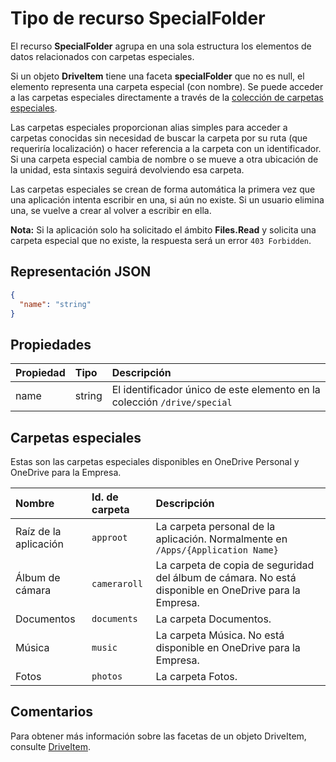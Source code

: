 # <a name="specialfolder-resource-type"></a>Tipo de recurso SpecialFolder

El recurso **SpecialFolder** agrupa en una sola estructura los elementos de datos relacionados con carpetas especiales.

Si un objeto **DriveItem** tiene una faceta **specialFolder** que no es null, el elemento representa una carpeta especial (con nombre). Se puede acceder a las carpetas especiales directamente a través de la [colección de carpetas especiales](../api/drive_special.md).

Las carpetas especiales proporcionan alias simples para acceder a carpetas conocidas sin necesidad de buscar la carpeta por su ruta (que requeriría localización) o hacer referencia a la carpeta con un identificador. Si una carpeta especial cambia de nombre o se mueve a otra ubicación de la unidad, esta sintaxis seguirá devolviendo esa carpeta.

Las carpetas especiales se crean de forma automática la primera vez que una aplicación intenta escribir en una, si aún no existe. Si un usuario elimina una, se vuelve a crear al volver a escribir en ella.

**Nota:** Si la aplicación solo ha solicitado el ámbito **Files.Read** y solicita una carpeta especial que no existe, la respuesta será un error `403 Forbidden`.

## <a name="json-representation"></a>Representación JSON

<!-- {
  "blockType": "resource",
  "optionalProperties": [

  ],
  "@odata.type": "microsoft.graph.specialFolder"
}-->
```json
{
  "name": "string"
}
```

## <a name="properties"></a>Propiedades

| Propiedad  | Tipo   | Descripción                                                            |
|:----------|:-------|:-----------------------------------------------------------------------|
| name      | string | El identificador único de este elemento en la colección `/drive/special` |

## <a name="special-folders"></a>Carpetas especiales

Estas son las carpetas especiales disponibles en OneDrive Personal y OneDrive para la Empresa.

| Nombre        | Id. de carpeta    | Descripción                                                              |
|:------------|:-------------|:-------------------------------------------------------------------------|
| Raíz de la aplicación    | `approot`    | La carpeta personal de la aplicación. Normalmente en `/Apps/{Application Name}` |
| Álbum de cámara | `cameraroll` | La carpeta de copia de seguridad del álbum de cámara. No está disponible en OneDrive para la Empresa.   |
| Documentos   | `documents`  | La carpeta Documentos.                                                    |
| Música       | `music`      | La carpeta Música. No está disponible en OneDrive para la Empresa.                |
| Fotos      | `photos`     | La carpeta Fotos.                                                       |

## <a name="remarks"></a>Comentarios 

Para obtener más información sobre las facetas de un objeto DriveItem, consulte [DriveItem](driveitem.md).


<!-- uuid: 8fcb5dbc-d5aa-4681-8e31-b001d5168d79
2015-10-25 14:57:30 UTC -->
<!-- {
  "type": "#page.annotation",
  "description": "specialFolder resource",
  "keywords": "",
  "section": "documentation",
  "tocPath": ""
}-->
